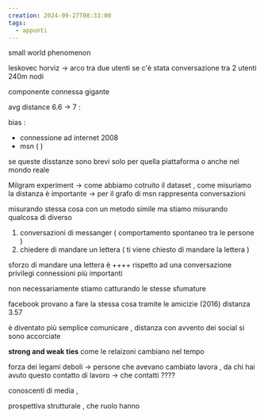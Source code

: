 ```yaml
---
creation: 2024-09-27T08:33:00
tags:
  - appunti
---
```

small world phenomenon

leskovec horviz -> arco tra due utenti se c'è stata conversazione tra 2 utenti 240m nodi

componente connessa gigante 

avg distance 6.6 -> 7 : 

bias : 
+ connessione ad internet 2008 
+ msn (  )  

se queste disstanze sono brevi solo per quella piattaforma o anche nel mondo reale 

Milgram experiment -> come abbiamo cotruito il dataset , come misuriamo la distanza è importante -> per il grafo di msn rappresenta conversazioni

misurando stessa cosa con un metodo simile ma stiamo misurando qualcosa di diverso 

1. conversazioni di messanger ( comportamento spontaneo tra le persone ) 
2. chiedere di mandare un lettera ( ti viene chiesto di mandare la lettera )

sforzo di mandare una lettera è ++++ rispetto ad una conversazione
privilegi connessioni più importanti

non necessariamente stiamo catturando le stesse sfumature

facebook provano a fare la stessa cosa tramite le amicizie (2016) 
distanza 3.57

è diventato più semplice comunicare , distanza con avvento dei social si sono accorciate 

**strong and weak ties** 
come le relaizoni cambiano nel tempo 

forza dei legami deboli -> persone che avevano cambiato lavora , da chi hai avuto questo contatto di lavoro -> che contatti ???? 

conoscenti di media , 

prospettiva strutturale , che ruolo hanno 